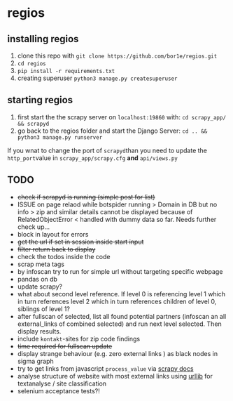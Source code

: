 # regios

## installing regios
1. clone this repo with `git clone https://github.com/bor1e/regios.git`
2. `cd regios`
3. `pip install -r requirements.txt`
4. creating superuser `python3 manage.py createsuperuser`

## starting regios
1. first start the the scrapy server on `localhost:19860` with:
`cd scrapy_app/ && scrapyd`
2. go back to the regios folder and start the Django Server: 
`cd .. && python3 manage.py runserver`

If you wnat to change the port of `scrapyd`than you need to update the `http_port`value in `scrapy_app/scrapy.cfg` __and__ `api/views.py`

## TODO
- ~~check if scrapyd is running (simple post for list)~~
- ISSUE on page relaod while botspider running > Domain in DB but no info > zip and similar details cannot be displayed because of RelatedObjectError < handled with dummy data so far. Needs further check up...
- block in layout for errors
- ~~get the url if set in session inside start input~~
- ~~filter return back to display~~
- check the todos inside the code
- scrap meta tags
- by infoscan try to run for simple url without targeting specific webpage
- pandas on db
- update scrapy?
- what about second level reference. If level 0 is referencing level 1 which in turn references level 2 which in turn references children of level 0, siblings of level 1?
- after fullscan of selected, list all found potential partners (infoscan an all external_links of combined selected) and run next level selected. Then display results.
- include `kontakt`-sites for zip code findings
- ~~time required for fullscan update~~
- display strange behaviour (e.g. zero external links ) as black nodes in sigma graph
- try to get links from javascript `process_value` via [scrapy docs](https://docs.scrapy.org/en/latest/topics/link-extractors.html)
- analyse structure of website with most external links using [urllib](https://docs.python.org/3/howto/urllib2.html) for textanalyse / site classification
- selenium acceptance tests?!
